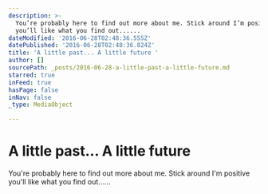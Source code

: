 ```yaml
---
description: >-
  You’re probably here to find out more about me. Stick around I’m positive
  you’ll like what you find out......
dateModified: '2016-06-28T02:48:36.555Z'
datePublished: '2016-06-28T02:48:36.824Z'
title: 'A little past... A little future '
author: []
sourcePath: _posts/2016-06-28-a-little-past-a-little-future.md
starred: true
inFeed: true
hasPage: false
inNav: false
_type: MediaObject

---
```

# A little past... A little future 

You're probably here to find out more about me. Stick around I'm positive you'll like what you find out......
